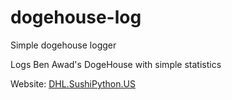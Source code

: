 # dogehouse-log
Simple dogehouse logger

Logs Ben Awad's DogeHouse with simple statistics

Website: [DHL.SushiPython.US](https://dhl.sushipython.us/)
